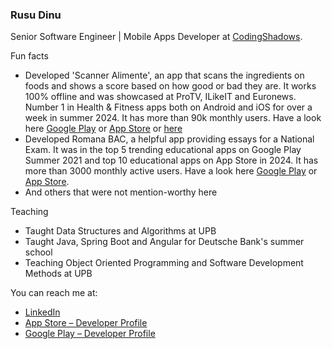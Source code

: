 ### Rusu Dinu

Senior Software Engineer | Mobile Apps Developer at [CodingShadows](https://codingshadows.com/).

Fun facts

- Developed 'Scanner Alimente', an app that scans the ingredients on foods and shows a score based on how good or bad they are. It works 100% offline and was showcased at ProTV, ILikeIT and Euronews. Number 1 in Health & Fitness apps both on Android and iOS for over a week in summer 2024. It has more than 90k monthly users. Have a look here [Google Play](https://play.google.com/store/apps/details?id=com.codingshadows.scanneralimente) or [App Store](https://apps.apple.com/ro/app/scanner-alimente/id6503191411) or [here](https://scanneralimente.ro)
- Developed Romana BAC, a helpful app providing essays for a National Exam. It was in the top 5 trending educational apps on Google Play Summer 2021 and top 10 educational apps on App Store in 2024. It has more than 3000 monthly active users. Have a look here [Google Play](https://play.google.com/store/apps/details?id=com.codingshadows.romana_bac_v2) or [App Store](https://apps.apple.com/us/app/bac-romana-eseuri-comentarii/id6451208956).
- And others that were not mention-worthy here

Teaching
- Taught Data Structures and Algorithms at UPB
- Taught Java, Spring Boot and Angular for Deutsche Bank's summer school
- Teaching Object Oriented Programming and Software Development Methods at UPB

You can reach me at:
- [LinkedIn](https://www.linkedin.com/in/rusudinu/)
- [App Store – Developer Profile](https://apps.apple.com/us/developer/dinu-stefan-rusu/id1697162965)
- [Google Play – Developer Profile](https://play.google.com/store/apps/dev?id=6837124126190232759)
